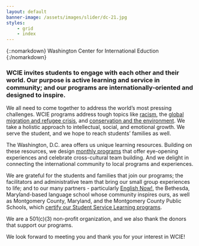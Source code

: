 ```yaml
---
layout: default
banner-image: /assets/images/slider/dc-21.jpg
styles:
    - grid
    - index
---
```

{::nomarkdown}
<span class="callout site-title"><span class="line">Washington Center <span class="emphasized">for</span></span> <span class="line">International</span> <span class="line">Eduction</span></span>
{:/nomarkdown}

### WCIE invites students to engage with each other and their world. Our purpose is active learning and service in community; and our programs are internationally-oriented and designed to inspire.

We all need to come together to address the world’s most pressing challenges. WCIE programs address tough topics like [racism](https://washingtoncie.org/community-service-and-ssl/youth-facing-racism/), the [global migration and refugee crisis](https://washingtoncie.org/community-service-and-ssl/youth-facing-the-global-migration-and-refugee-crisis/), and [conservation and the environment](https://washingtoncie.org/community-service-and-ssl/youth-facing-the-global-freshwater-crisis/). We take a holistic approach to intellectual, social, and emotional growth. We serve the student, and we hope to reach students’ families as well.

The Washington, D.C. area offers us unique learning resources. Building on these resources, we design [monthly programs](http://english-now.com/files/january2020activities.pdf) that offer eye-opening experiences and celebrate cross-cultural team building. And we delight in connecting the international community to local programs and experiences.

We are grateful for the students and families that join our programs; the facilitators and administrative team that bring our small group experiences to life; and to our many partners - particularly [English Now!](http://english-now.com/), the Bethesda, Maryland-based language school whose community inspires ours, as well as Montgomery County, Maryland, and the Montgomery County Public Schools, which [certify our Student Service Learning programs](https://montgomerycountymd.galaxydigital.com/agency/detail/?agency_id=92808).

We are a 501(c)(3) non-profit organization, and we also thank the donors that support our programs.

We look forward to meeting you and thank you for your interest in WCIE!
